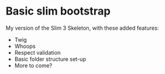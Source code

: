 # Basic slim bootstrap

My version of the Slim 3 Skeleton, with these added features:

* Twig
* Whoops
* Respect validation
* Basic folder structure set-up
* More to come?
